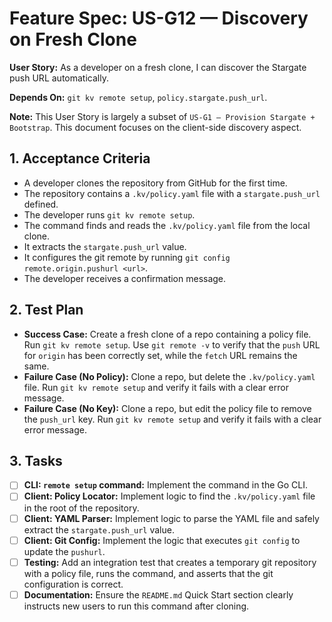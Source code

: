 # Feature Spec: US-G12 — Discovery on Fresh Clone

**User Story:** As a developer on a fresh clone, I can discover the Stargate push URL automatically.

**Depends On:** `git kv remote setup`, `policy.stargate.push_url`.

**Note:** This User Story is largely a subset of `US-G1 — Provision Stargate + Bootstrap`. This document focuses on the client-side discovery aspect.

## 1. Acceptance Criteria

- A developer clones the repository from GitHub for the first time.
- The repository contains a `.kv/policy.yaml` file with a `stargate.push_url` defined.
- The developer runs `git kv remote setup`.
- The command finds and reads the `.kv/policy.yaml` file from the local clone.
- It extracts the `stargate.push_url` value.
- It configures the git remote by running `git config remote.origin.pushurl <url>`.
- The developer receives a confirmation message.

## 2. Test Plan

- **Success Case:** Create a fresh clone of a repo containing a policy file. Run `git kv remote setup`. Use `git remote -v` to verify that the `push` URL for `origin` has been correctly set, while the `fetch` URL remains the same.
- **Failure Case (No Policy):** Clone a repo, but delete the `.kv/policy.yaml` file. Run `git kv remote setup` and verify it fails with a clear error message.
- **Failure Case (No Key):** Clone a repo, but edit the policy file to remove the `push_url` key. Run `git kv remote setup` and verify it fails with a clear error message.

## 3. Tasks

- [ ] **CLI: `remote setup` command:** Implement the command in the Go CLI.
- [ ] **Client: Policy Locator:** Implement logic to find the `.kv/policy.yaml` file in the root of the repository.
- [ ] **Client: YAML Parser:** Implement logic to parse the YAML file and safely extract the `stargate.push_url` value.
- [ ] **Client: Git Config:** Implement the logic that executes `git config` to update the `pushurl`.
- [ ] **Testing:** Add an integration test that creates a temporary git repository with a policy file, runs the command, and asserts that the git configuration is correct.
- [ ] **Documentation:** Ensure the `README.md` Quick Start section clearly instructs new users to run this command after cloning.
